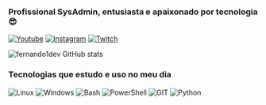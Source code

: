 ### Profissional SysAdmin, entusiasta e apaixonado por tecnologia 😎


[![Youtube](https://img.shields.io/badge/YouTube-FF0000?style=for-the-badge&logo=youtube&logoColor=white)](https://youtube.com/@fernandotech.space.oficial)
[![Instagram](https://img.shields.io/badge/Instagram-E4405F?style=for-the-badge&logo=instagram&logoColor=white)](https://instagram.com/fernandotech.space)
[![Twitch](https://img.shields.io/badge/LinkedIn-0077B5?style=for-the-badge&logo=linkedin&logoColor=white)](https://www.linkedin.com/in/fernando-henrique-almeida-machado/)

![fernando1dev GitHub stats](https://github-readme-stats.vercel.app/api?username=fernando1dev&show_icons=true&theme=dracula&count_private=true)

### Tecnologias que estudo e uso no meu dia
<div style="display: inline_block">
  <img align="center" alt="Linux" src="https://img.shields.io/badge/Linux-FCC624?style=for-the-badge&logo=linux&logoColor=black" />
  <img align="center" alt="Windows" src="https://img.shields.io/badge/Windows-0078D6?style=for-the-badge&logo=windows&logoColor=white" />
  <img align="center" alt="Bash" src="https://img.shields.io/badge/GNU%20Bash-4EAA25?style=for-the-badge&logo=GNU%20Bash&logoColor=white" />
  <img align="center" alt="PowerShell" src="https://img.shields.io/badge/powershell-5391FE?style=for-the-badge&logo=powershell&logoColor=white" />
  <img align="center" alt="GIT" src="https://img.shields.io/badge/GIT-E44C30?style=for-the-badge&logo=git&logoColor=white" />
  <img align="center" alt="Python" src="https://img.shields.io/badge/Python-14354C?style=for-the-badge&logo=python&logoColor=white" />

</div><br/>
